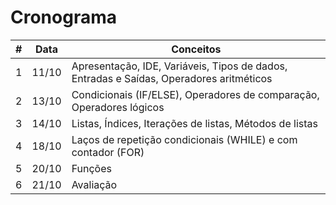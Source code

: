 # Cronograma
  
| **#** | **Data** | **Conceitos**                                                                           |
|-------|----------|-----------------------------------------------------------------------------------------|
| 1     | 11/10    | Apresentação, IDE, Variáveis, Tipos de dados, Entradas e Saídas, Operadores aritméticos |
| 2     | 13/10    | Condicionais (IF/ELSE), Operadores de comparação, Operadores lógicos                    |
| 3     | 14/10    | Listas, Índices, Iterações de listas, Métodos de listas                                 |
| 4     | 18/10    | Laços de repetição condicionais (WHILE) e com contador (FOR)                            |
| 5     | 20/10    | Funções                                                                                 |
| 6     | 21/10    | Avaliação                                                                               |
